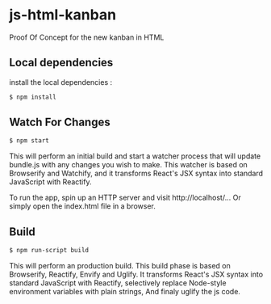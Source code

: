# js-html-kanban
Proof Of Concept for the new kanban in HTML


## Local dependencies

install the local dependencies :

```sh
$ npm install
```

## Watch For Changes

```sh
$ npm start
```

This will perform an initial build and start a watcher process that will update bundle.js with any changes you wish to make.
This watcher is based on Browserify and Watchify, and it transforms React's JSX syntax into standard JavaScript with Reactify.

To run the app, spin up an HTTP server and visit http://localhost/... Or simply open the index.html file in a browser.


## Build

```sh
$ npm run-script build
```

This will perform an production build.
This build phase is based on Browserify, Reactify, Envify and Uglify.
It transforms React's JSX syntax into standard JavaScript with Reactify,
selectively replace Node-style environment variables with plain strings,
And finaly uglify the js code.
